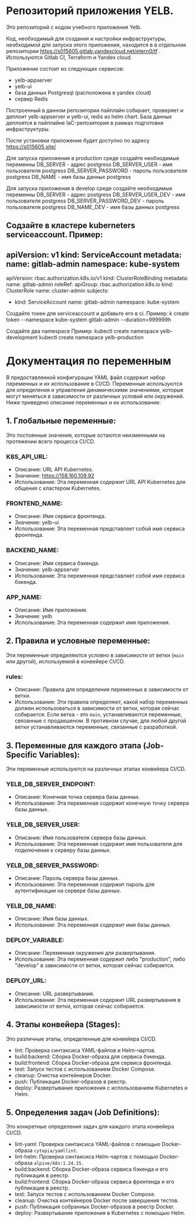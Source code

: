 # Репозиторий приложения YELB.

Это репозиторий с кодом учебного приложения Yelb.

Код, необходимый для создания и настройки инфраструктуры, необходимой для запуска этого приложения, находится в в отдельном репозитории https://s015605.gitlab.yandexcloud.net/etern0/tf . 
Используются Gitlab CI, Terraform и Yandex cloud.

Приложение состоит из следующих сервисов:

* yelb-appserver
* yelb-ui
* база данных Postgresql (расположена в yandex cloud)
* сервер Redis

Построенный в данном репозитории пайплайн собирает, проверяет и деплоит yelb-appserver и yelb-ui, redis из helm chart. База данных деплоятся в пайплайне IaC-репозитория в рамках подготовки инфраструктуры.

После установки приложение будет доступно по адресу https://s015605.site/

Для запуска приложения в production среде создайте необходимые переменны
DB_SERVER - адрес postgress
DB_SERVER_USER - имя пользователя postgress
DB_SERVER_PASSWORD - пароль пользователя postgress
DB_NAME - имя базы данных postgress

Для запуска приложения в develop среде создайте необходимые переменны
DB_SERVER - адрес postgress
DB_SERVER_USER_DEV - имя пользователя postgress
DB_SERVER_PASSWORD_DEV - пароль пользователя postgress
DB_NAME_DEV - имя базы данных postgress

Содзайте в кластере kuberneters serviceaccount.
Пример:
---
apiVersion: v1
kind: ServiceAccount
metadata:
  name: gitlab-admin
  namespace: kube-system
---
apiVersion: rbac.authorization.k8s.io/v1
kind: ClusterRoleBinding
metadata:
  name: gitlab-admin
roleRef:
  apiGroup: rbac.authorization.k8s.io
  kind: ClusterRole
  name: cluster-admin
subjects:
- kind: ServiceAccount
  name: gitlab-admin
  namespace: kube-system

Создайте токен для serviceaccount и добавьте его в ci.
Пример: 
k create token --namespace kube-system gitlab-admin --duration=999999h

Создайте два namespace
Пример:
kubectl create namespace yelb-development
kubectl create namespace yelb-production



# Документация по переменным

В предоставленной конфигурации YAML файл содержит набор переменных и их использование в CI/CD. Переменные используются для определения и управления динамическими значениями, которые могут меняться в зависимости от различных условий или окружений. Ниже приведено описание переменных и их использование:


## 1. Глобальные переменные:
Это постоянные значения, которые остаются неизменными на протяжении всего процесса CI/CD.

### K8S_API_URL:
- Описание: URL API Kubernetes.
- Значение: https://158.160.109.92
- Использование: Эта переменная содержит URL API Kubernetes для общения с кластером Kubernetes.

### FRONTEND_NAME:
- Описание: Имя сервиса фронтенда.
- Значение: yelb-ui
- Использование: Эта переменная представляет собой имя сервиса фронтенда.

### BACKEND_NAME:
- Описание: Имя сервиса бэкенда.
- Значение: yelb-appserver
- Использование: Эта переменная представляет собой имя сервиса бэкенда.

### APP_NAME:
- Описание: Имя приложения.
- Значение: yelb
- Использование: Эта переменная содержит имя приложения.

## 2. Правила и условные переменные:
Эти переменные определяются условно в зависимости от ветки (`main` или другой), используемой в конвейере CI/CD.

### rules:
- Описание: Правила для определения переменных в зависимости от ветки.
- Использование: Эти правила определяют, какой набор переменных должен использоваться в зависимости от ветки, которая сейчас собирается. Если ветка - это `main`, устанавливаются переменные, связанные с продакшеном. В противном случае, для любой другой ветки устанавливаются переменные, связанные с разработкой.

## 3. Переменные для каждого этапа (Job-Specific Variables):
Эти переменные используются на различных этапах конвейера CI/CD.

### YELB_DB_SERVER_ENDPOINT:
- Описание: Конечная точка сервера базы данных.
- Использование: Эта переменная содержит конечную точку сервера базы данных.

### YELB_DB_SERVER_USER:
- Описание: Имя пользователя сервера базы данных.
- Использование: Эта переменная содержит имя пользователя для подключения к серверу базы данных.

### YELB_DB_SERVER_PASSWORD:
- Описание: Пароль сервера базы данных.
- Использование: Эта переменная содержит пароль для аутентификации на сервере базы данных.

### YELB_DB_NAME:
- Описание: Имя базы данных.
- Использование: Эта переменная содержит имя базы данных.

### DEPLOY_VARIABLE:
- Описание: Переменная окружения для развертывания.
- Использование: Эта переменная содержит либо "production", либо "develop" в зависимости от ветки, которая сейчас собирается.

### DEPLOY_URL:
- Описание: URL развертывания.
- Использование: Эта переменная содержит URL развертывания в зависимости от ветки, которая сейчас собирается.

## 4. Этапы конвейера (Stages):
Это различные этапы, определенные для конвейера CI/CD.

- lint: Проверка синтаксиса YAML-файлов и Helm-чартов.
- build:backend: Сборка Docker-образа для сервиса бэкенда.
- build:frontend: Сборка Docker-образа для сервиса фронтенда.
- test: Запуск тестов с использованием Docker Compose.
- cleanup: Очистка контейнеров Docker.
- push: Публикация Docker-образов в реестр.
- deploy: Развертывание приложения с использованием Kubernetes и Helm.

## 5. Определения задач (Job Definitions):
Это конкретные определения задач для каждого этапа конвейера CI/CD.

- lint-yaml: Проверка синтаксиса YAML-файлов с помощью Docker-образа `cytopia/yamllint`.
- lint-helm: Проверка синтаксиса Helm-чартов с помощью Docker-образа `alpine/k8s:1.24.15`.
- build:backend: Сборка Docker-образа сервиса бэкенда и его публикация в реестр.
- build:frontend: Сборка Docker-образа сервиса фронтенда и его публикация в реестр.
- test: Запуск тестов с использованием Docker Compose.
- cleanup: Очистка контейнеров Docker после завершения тестов.
- push: Публикация собранных Docker-образов в реестр Docker.
- deploy: Развертывание приложения в Kubernetes с помощью Helm.

